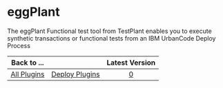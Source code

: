 
eggPlant
========


The eggPlant Functional test tool from TestPlant enables you to execute synthetic transactions or functional tests from 
an IBM UrbanCode Deploy Process




|Back to ...||Latest Version|
| :---: | :---: | :---: |
|[All Plugins](../../index.md)|[Deploy Plugins](../README.md)|[0]()|
